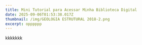 ```yaml
---
title: Mini Tutorial para Acessar Minha Biblioteca Digital
date: 2025-09-06T01:53:38.017Z
thumbnail: /img/GEOLOGIA ESTRUTURAL 2018-2.png
excerpt: opppppp
---
```

k﻿kkkkkk